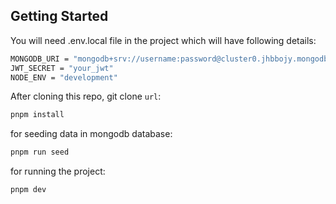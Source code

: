 ## Getting Started

You will need .env.local file in the project which will have following details:

```bash
MONGODB_URI = "mongodb+srv://username:password@cluster0.jhbbojy.mongodb.net/glsplacement?retryWrites=true&w=majority"
JWT_SECRET = "your_jwt"
NODE_ENV = "development"
```

After cloning this repo, git clone `url`:

```bash
pnpm install 
```

for seeding data in mongodb database:

```bash
pnpm run seed
```

for running the project:

```bash
pnpm dev
```

